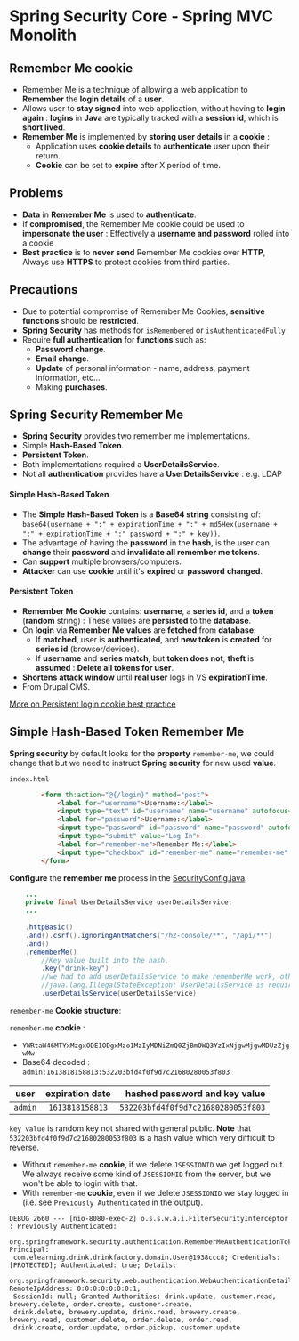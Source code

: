 # Spring Security Core - Spring MVC Monolith

## Remember Me cookie 

- Remember Me is a technique of allowing a web application to **Remember** the **login details** of a **user**.
- Allows user to **stay signed** into web application, without having to **login again** : **logins** in **Java** are typically tracked with a **session id**, which is **short lived**.
- **Remember Me** is implemented by **storing user details** in a **cookie** : 
	- Application uses **cookie details** to **authenticate** user upon their return.
	- **Cookie** can be set to **expire** after X period of time.

Problems
---------

- **Data** in **Remember Me** is used to **authenticate**.
- If **compromised**, the Remember Me cookie could be used to **impersonate the user** : Effectively a **username and password** rolled into a cookie
- **Best practice** is to **never send** Remember Me cookies over **HTTP**, Always use **HTTPS** to protect cookies from third parties.

Precautions
---------

- Due to potential compromise of Remember Me Cookies, **sensitive functions** should be **restricted**.
- **Spring Security** has methods for `isRemembered` or `isAuthenticatedFully`
- Require **full authentication** for **functions** such as:
	- **Password change**.
	- **Email change**.
	- **Update** of personal information - name, address, payment information, etc...
	- Making **purchases**.



Spring Security Remember Me
------
- **Spring Security** provides two remember me implementations.
- Simple **Hash-Based Token**.
- **Persistent Token**. 
- Both implementations required a **UserDetailsService**.
- Not all **authentication** provides have a **UserDetailsService** : e.g. LDAP


#### Simple Hash-Based Token

- The **Simple Hash-Based Token** is a **Base64 string** consisting of: `base64(username + ":" + expirationTime + ":" + md5Hex(username + ":" + expirationTime + ":" password + ":" + key))`.
- The advantage of having the **password** in the **hash**, is the user can **change** their **password** and **invalidate** **all remember me tokens**.
- Can **support** multiple browsers/computers.
- **Attacker** can use **cookie** until it's **expired** or **password** **changed**.

#### Persistent Token

- **Remember Me Cookie** contains: **username**, a **series id**, and a **token** (**random** string) : These values are **persisted** to the **database**.
- On **login** via **Remember Me** **values** are **fetched** from **database**:
	- If **matched**, user is **authenticated**, and **new token** is **created** for **series id** (browser/devices).
	- If **username** and **series match**, but **token does not**, **theft** is **assumed** : **Delete all tokens for user**.
- **Shortens attack window** until **real user** logs in VS **expirationTime**.
- From Drupal CMS.

[More on Persistent login cookie best practice](https://web.archive.org/web/20080825010602/http://fishbowl.pastiche.org/2004/01/19/persistent_login_cookie_best_practice/)


Simple Hash-Based Token Remember Me
---------


**Spring security** by default looks for the **property** `remember-me`, we could change that but we need to instruct **Spring security** for new used **value**.

`index.html`
```html
		<form th:action="@{/login}" method="post">
            <label for="username">Username:</label>
            <input type="text" id="username" name="username" autofocus="true" autocomplete="off">
            <label for="password">Username:</label>
            <input type="password" id="password" name="password" autofocus="true" autocomplete="off">
            <input type="submit" value="Log In">
            <label for="remember-me">Remember Me:</label>
            <input type="checkbox" id="remember-me" name="remember-me" />
        </form>
```

**Configure** the **remember me** process in the [SecurityConfig.java](src/main/java/com/elearning/drink/drinkfactory/config/SecurityConfig.java).

```java
	...
	private final UserDetailsService userDetailsService;
	...
	
	.httpBasic()
    .and().csrf().ignoringAntMatchers("/h2-console/**", "/api/**")
    .and()
    .rememberMe()
		//Key value built into the hash.
        .key("drink-key")
		//we had to add userDetailsService to make rememberMe work, otherwise apps could get away with it.
        //java.lang.IllegalStateException: UserDetailsService is required.	
		.userDetailsService(userDetailsService)
```

`remember-me` **Cookie structure**:

`remember-me` **cookie** :
- `YWRtaW46MTYxMzgxODE1ODgxMzo1MzIyMDNiZmQ0ZjBmOWQ3YzIxNjgwMjgwMDUzZjgwMw`
- Base64 decoded : `admin:1613818158813:532203bfd4f0f9d7c21680280053f803`

| user|expiration date| hashed password and key value|
| ------------- |:-------------:| -----:|
| `admin`| `1613818158813` | `532203bfd4f0f9d7c21680280053f803` |

 `key value` is random key not shared with general public. **Note** that `532203bfd4f0f9d7c21680280053f803` is a hash value which very difficult to reverse.


				 
- Without `remember-me` **cookie**, if we delete `JSESSIONID` we get logged out. We always receive some kind of `JSESSIONID` from the server, but we won't be able to login with that.  
- With `remember-me` **cookie**, even if we delete `JSESSIONID` we stay logged in (i.e. see `Previously Authenticated` in the output).
```
DEBUG 2660 --- [nio-8080-exec-2] o.s.s.w.a.i.FilterSecurityInterceptor    : Previously Authenticated:
 org.springframework.security.authentication.RememberMeAuthenticationToken@4a87d2be: Principal:
 com.elearning.drink.drinkfactory.domain.User@1938ccc8; Credentials: [PROTECTED]; Authenticated: true; Details:
 org.springframework.security.web.authentication.WebAuthenticationDetails@b364: RemoteIpAddress: 0:0:0:0:0:0:0:1;
 SessionId: null; Granted Authorities: drink.update, customer.read, brewery.delete, order.create, customer.create, 
 drink.delete, brewery.update, drink.read, brewery.create, brewery.read, customer.delete, order.delete, order.read, 
 drink.create, order.update, order.pickup, customer.update
```




